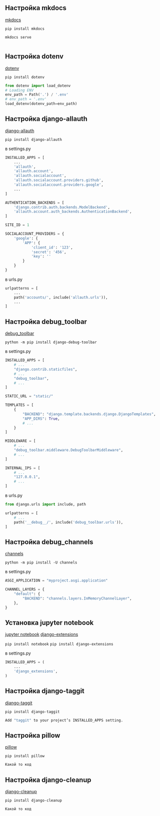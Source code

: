 ## Настройка mkdocs

[mkdocs](https://www.mkdocs.org/getting-started/)

`pip install mkdocs`

`mkdocs serve`

```python
```

## Настройка dotenv

[dotenv](https://pypi.org/project/python-dotenv/)

`pip install dotenv`

```python
from dotenv import load_dotenv
# Loading ENV
env_path = Path('.') / '.env'
# env_path = '.env'
load_dotenv(dotenv_path=env_path)
```

## Настройка django-allauth

[django-allauth](https://django-allauth.readthedocs.io/en/latest/installation.html)

`pip install django-allauth`

в settings.py

```python
INSTALLED_APPS = [
    ...
    'allauth',
    'allauth.account',
    'allauth.socialaccount',
    'allauth.socialaccount.providers.github',
    'allauth.socialaccount.providers.google',
    ...
]

AUTHENTICATION_BACKENDS = [
    'django.contrib.auth.backends.ModelBackend',
    'allauth.account.auth_backends.AuthenticationBackend',
]

SITE_ID = 1

SOCIALACCOUNT_PROVIDERS = {
    'google': {
        'APP': {
            'client_id': '123',
            'secret': '456',
            'key': ''
        }
    }
}
```
в urls.py
```python
urlpatterns = [
    ...
    path('accounts/', include('allauth.urls')),
    ...
]
```
## Настройка debug_toolbar

[debug_toolbar](https://django-debug-toolbar.readthedocs.io/en/latest/installation.html)

`python -m pip install django-debug-toolbar`

в settings.py
```python
INSTALLED_APPS = [
    # ...
    "django.contrib.staticfiles",
    # ...
    "debug_toolbar",
    # ...
]

STATIC_URL = "static/"

TEMPLATES = [
    {
        "BACKEND": "django.template.backends.django.DjangoTemplates",
        "APP_DIRS": True,
        # ...
    }
]

MIDDLEWARE = [
    # ...
    "debug_toolbar.middleware.DebugToolbarMiddleware",
    # ...
]

INTERNAL_IPS = [
    # ...
    "127.0.0.1",
    # ...
]
```

в urls.py
```python
from django.urls import include, path

urlpatterns = [
    # ...
    path('__debug__/', include('debug_toolbar.urls')),
]
```

## Настройка debug_channels
[channels](https://channels.readthedocs.io/en/stable/installation.html)

`python -m pip install -U channels`

в settings.py
```python
ASGI_APPLICATION = "myproject.asgi.application"

CHANNEL_LAYERS = {
    "default": {
        "BACKEND": "channels.layers.InMemoryChannelLayer",
    },
}
```
## Установка jupyter notebook

[jupyter notebook](https://jupyter.org/install)
[django-extensions](https://gist.github.com/EtsuNDmA/85a20b0b8cf5ec4e12352507b14f9762)

`pip install notebook`
`pip install django-extensions`

в settings.py

```python
INSTALLED_APPS = (
    ...
    'django_extensions',
)
```



## Настройка django-taggit

[django-taggit](https://django-taggit.readthedocs.io/en/latest/getting_started.html)

`pip install django-taggit`

```python
Add "taggit" to your project’s INSTALLED_APPS setting.
```

## Настройка pillow

[pillow](https://django-crispy-forms.readthedocs.io/en/latest/install.html)

`pip install pillow`

```python
Какой то код
```
## Настройка django-cleanup

[django-cleanup](https://github.com/un1t/django-cleanup?ysclid=ld4z38aeff981787259)

`pip install django-cleanup`

```python
Какой то код
```


